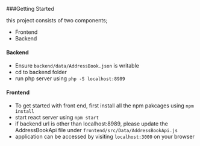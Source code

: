 ###Getting Started

this project consists of two components;

- Frontend
- Backend

#### Backend

- Ensure `backend/data/AddressBook.json` is writable
- cd to backend folder
- run php server using `php -S localhost:8989`

#### Frontend

- To get started with front end, first install all the npm pakcages using `npm install`
- start react server using `npm start`
- if backend url is other than localhost:8989, please update the AddressBookApi file under `frontend/src/Data/AddressBookApi.js`
- application can be accessed by visiting `localhost:3000` on your browser
